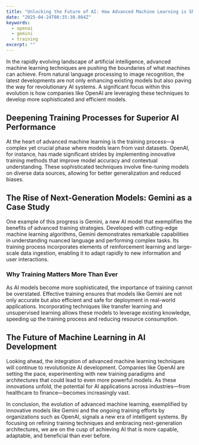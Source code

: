 ```yaml
---
title: "Unlocking the Future of AI: How Advanced Machine Learning is Shaping Next-Gen Models like Gemini"
date: "2025-04-24T08:35:30.984Z"
keywords:
  - openai
  - gemini
  - training
excerpt: ""
---
```


In the rapidly evolving landscape of artificial intelligence, advanced machine learning techniques are pushing the boundaries of what machines can achieve. From natural language processing to image recognition, the latest developments are not only enhancing existing models but also paving the way for revolutionary AI systems. A significant focus within this evolution is how companies like OpenAI are leveraging these techniques to develop more sophisticated and efficient models.

## Deepening Training Processes for Superior AI Performance

At the heart of advanced machine learning is the training process—a complex yet crucial phase where models learn from vast datasets. OpenAI, for instance, has made significant strides by implementing innovative training methods that improve model accuracy and contextual understanding. These sophisticated techniques involve fine-tuning models on diverse data sources, allowing for better generalization and reduced biases.

## The Rise of Next-Generation Models: Gemini as a Case Study

One example of this progress is Gemini, a new AI model that exemplifies the benefits of advanced training strategies. Developed with cutting-edge machine learning algorithms, Gemini demonstrates remarkable capabilities in understanding nuanced language and performing complex tasks. Its training process incorporates elements of reinforcement learning and large-scale data ingestion, enabling it to adapt rapidly to new information and user interactions.

### Why Training Matters More Than Ever

As AI models become more sophisticated, the importance of training cannot be overstated. Effective training ensures that models like Gemini are not only accurate but also efficient and safe for deployment in real-world applications. Incorporating techniques like transfer learning and unsupervised learning allows these models to leverage existing knowledge, speeding up the training process and reducing resource consumption.

## The Future of Machine Learning in AI Development

Looking ahead, the integration of advanced machine learning techniques will continue to revolutionize AI development. Companies like OpenAI are setting the pace, experimenting with new training paradigms and architectures that could lead to even more powerful models. As these innovations unfold, the potential for AI applications across industries—from healthcare to finance—becomes increasingly vast.

In conclusion, the evolution of advanced machine learning, exemplified by innovative models like Gemini and the ongoing training efforts by organizations such as OpenAI, signals a new era of intelligent systems. By focusing on refining training techniques and embracing next-generation architectures, we are on the cusp of achieving AI that is more capable, adaptable, and beneficial than ever before.